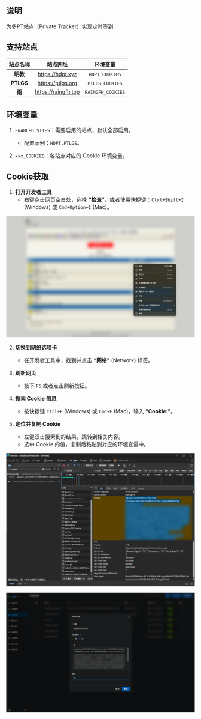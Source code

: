 ## 说明

为多PT站点（Private Tracker）实现定时签到

## 支持站点

| 站点名称  |      站点网址       |     环境变量      |
| :-------: | :-----------------: | :---------------: |
| **明教**  |  https://hdpt.xyz   |  `HDPT_COOKIES`   |
| **PTLGS** |  https://ptlgs.org  |  `PTLGS_COOKIES`  |
|  **雨**   | https://raingfh.top | `RAINGFH_COOKIES` |

## 环境变量

1. `ENABLED_SITES`：需要启用的站点，默认全部启用。
   - 配置示例：`HDPT,PTLGS`。

2. `xxx_COOKIES`：各站点对应的 Cookie 环境变量。

## Cookie获取

1. **打开开发者工具**
   - 右键点击网页空白处，选择 **“检查”**，或者使用快捷键：`Ctrl+Shift+I` (Windows) 或 `Cmd+Option+I` (Mac)。

![右键菜单的检查](assets/pt-context-menu.png)

2. **切换到网络选项卡**
   - 在开发者工具中，找到并点击 **“网络”** (Network) 标签。

3. **刷新网页**
   - 按下 `F5` 或者点击刷新按钮。

4. **搜索 Cookie 信息**
   - 按快捷键 `Ctrl+F` (Windows) 或 `Cmd+F` (Mac)，输入 **“Cookie:”**。

5. **定位并复制 Cookie**
   - 左键双击搜索到的结果，跳转到相关内容。
   - 选中 Cookie 的值，复制后粘贴到对应的环境变量中。


![Cookies 获取](assets/pt-cookie-acquisition.png)

![设置环境变量](assets/pt-env-variables-setup.png)

